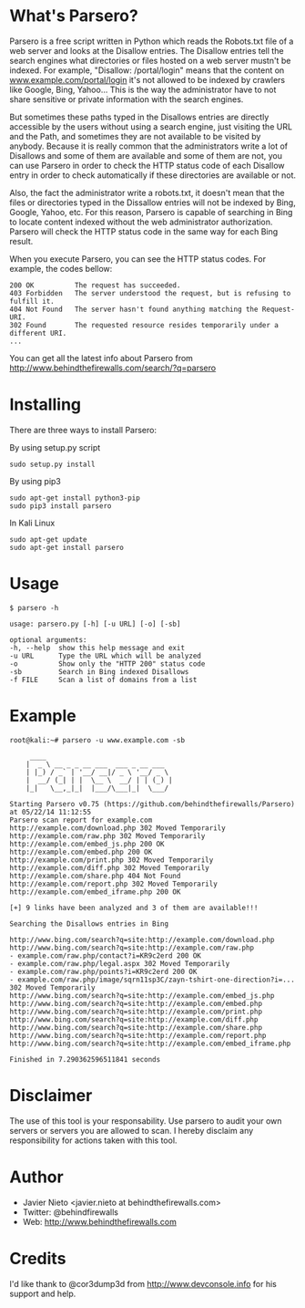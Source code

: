 What's Parsero?
===============
Parsero is a free script written in Python which reads the Robots.txt
file of a web server and looks at the Disallow entries. The Disallow
entries tell the search engines what directories or files hosted on a
web server mustn't be indexed. For example, "Disallow: /portal/login"
means that the content on www.example.com/portal/login it's not allowed
to be indexed by crawlers like Google, Bing, Yahoo... This is the way
the administrator have to not share sensitive or private information
with the search engines.

But sometimes these paths typed in the Disallows entries are directly
accessible by the users without using a search engine, just visiting
the URL and the Path, and sometimes they are not available to be visited
by anybody. Because it is really common that the administrators write
a lot of Disallows and some of them are available and some of them are
not, you can use Parsero in order to check the HTTP status code of each
Disallow entry in order to check automatically if these directories are
available or not.

Also, the fact the administrator write a robots.txt, it doesn't mean
that the files or directories typed in the Dissallow entries will not
be indexed by Bing, Google, Yahoo, etc. For this reason, Parsero is
capable of searching in Bing to locate content indexed without the web
administrator authorization. Parsero will check the HTTP status code in
the same way for each Bing result.

When you execute Parsero, you can see the HTTP status codes. For example,
the codes bellow:

    200 OK          The request has succeeded.
    403 Forbidden   The server understood the request, but is refusing to fulfill it.
    404 Not Found   The server hasn't found anything matching the Request-URI.
    302 Found       The requested resource resides temporarily under a different URI.
    ...

You can get all the latest info about Parsero from 
http://www.behindthefirewalls.com/search/?q=parsero

Installing
==========
There are three ways to install Parsero:

By using setup.py script

	sudo setup.py install
	
By using pip3

	sudo apt-get install python3-pip
	sudo pip3 install parsero
	
In Kali Linux

	sudo apt-get update
	sudo apt-get install parsero


Usage
=====

    $ parsero -h
        
    usage: parsero.py [-h] [-u URL] [-o] [-sb]
	
    optional arguments:
    -h, --help  show this help message and exit
    -u URL      Type the URL which will be analyzed
    -o          Show only the "HTTP 200" status code
    -sb         Search in Bing indexed Disallows
    -f FILE     Scan a list of domains from a list

Example
=======
	 
    root@kali:~# parsero -u www.example.com -sb

         ____                               
        |  _ \ __ _ _ __ ___  ___ _ __ ___  
        | |_) / _` | '__/ __|/ _ \ '__/ _ \ 
        |  __/ (_| | |  \__ \  __/ | | (_) |
        |_|   \__,_|_|  |___/\___|_|  \___/ 

	Starting Parsero v0.75 (https://github.com/behindthefirewalls/Parsero) at 05/22/14 11:12:55
	Parsero scan report for example.com
	http://example.com/download.php 302 Moved Temporarily
	http://example.com/raw.php 302 Moved Temporarily
	http://example.com/embed_js.php 200 OK
	http://example.com/embed.php 200 OK
	http://example.com/print.php 302 Moved Temporarily
	http://example.com/diff.php 302 Moved Temporarily
	http://example.com/share.php 404 Not Found
	http://example.com/report.php 302 Moved Temporarily
	http://example.com/embed_iframe.php 200 OK
                                             
	[+] 9 links have been analyzed and 3 of them are available!!!
                                             
	Searching the Disallows entries in Bing
                                             
	http://www.bing.com/search?q=site:http://example.com/download.php
	http://www.bing.com/search?q=site:http://example.com/raw.php
 	- example.com/raw.php/contact?i=KR9c2erd 200 OK
 	- example.com/raw.php/legal.aspx 302 Moved Temporarily
 	- example.com/raw.php/points?i=KR9c2erd 200 OK
	- example.com/raw.php/image/sqrn11sp3C/zayn-tshirt-one-direction?i=... 302 Moved Temporarily
	http://www.bing.com/search?q=site:http://example.com/embed_js.php
	http://www.bing.com/search?q=site:http://example.com/embed.php
	http://www.bing.com/search?q=site:http://example.com/print.php
	http://www.bing.com/search?q=site:http://example.com/diff.php
	http://www.bing.com/search?q=site:http://example.com/share.php
	http://www.bing.com/search?q=site:http://example.com/report.php
	http://www.bing.com/search?q=site:http://example.com/embed_iframe.php
                                             
	Finished in 7.290362596511841 seconds 

Disclaimer
==========
The use of this tool is your responsability. Use parsero to audit your
own servers or servers you are allowed to scan. I hereby disclaim any
responsibility for actions taken with this tool.

Author
======

* Javier Nieto <javier.nieto at behindthefirewalls.com> 
* Twitter: @behindfirewalls
* Web: http://www.behindthefirewalls.com

Credits
=======
I'd like thank to @cor3dump3d from http://www.devconsole.info for his support
and help.
